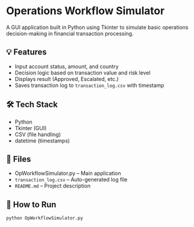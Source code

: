 # Operations Workflow Simulator

A GUI application built in Python using Tkinter to simulate basic operations decision-making in financial transaction processing.

## 💡 Features

* Input account status, amount, and country
* Decision logic based on transaction value and risk level
* Displays result (Approved, Escalated, etc.)
* Saves transaction log to `transaction_log.csv` with timestamp

## 🛠️ Tech Stack

* Python 
* Tkinter (GUI)
* CSV (file handling)
* datetime (timestamps)

## 📂 Files

* OpWorkflowSimulator.py – Main application
* `transaction_log.csv` – Auto-generated log file
* `README.md` – Project description

## 🧪 How to Run

```bash
python OpWorkflowSimulator.py
```
